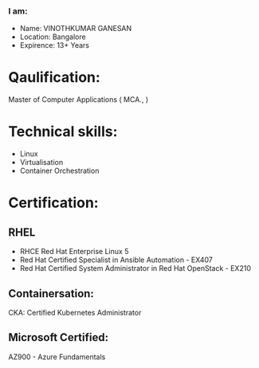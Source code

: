 ### I am: 
+ Name: VINOTHKUMAR GANESAN
+ Location: Bangalore
+ Expirence: 13+ Years

# Qaulification:  
Master of Computer Applications ( MCA., )

# Technical skills:

* Linux
* Virtualisation 
* Container Orchestration

# Certification: 

## RHEL 
* RHCE Red Hat Enterprise Linux 5
* Red Hat Certified Specialist in Ansible Automation - EX407
* Red Hat Certified System Administrator in Red Hat OpenStack - EX210

## Containersation:
CKA: Certified Kubernetes Administrator

## Microsoft Certified: 
AZ900 - Azure Fundamentals





